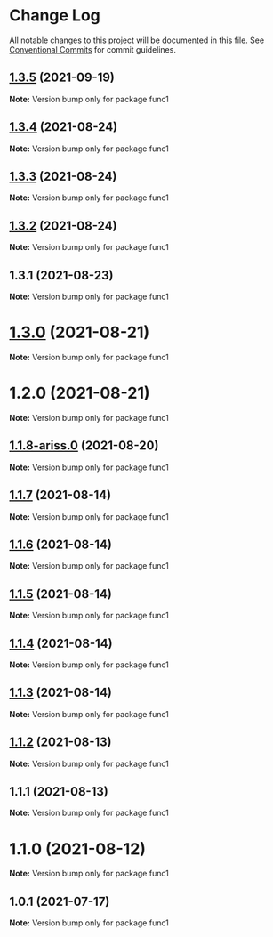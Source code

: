 # Change Log

All notable changes to this project will be documented in this file.
See [Conventional Commits](https://conventionalcommits.org) for commit guidelines.

## [1.3.5](https://github.com/yurikrupnik/mussia8/compare/func1@1.3.4...func1@1.3.5) (2021-09-19)

**Note:** Version bump only for package func1





## [1.3.4](https://github.com/yurikrupnik/mussia8/compare/func1@1.3.3...func1@1.3.4) (2021-08-24)

**Note:** Version bump only for package func1





## [1.3.3](https://github.com/yurikrupnik/mussia8/compare/func1@1.3.2...func1@1.3.3) (2021-08-24)

**Note:** Version bump only for package func1





## [1.3.2](https://github.com/yurikrupnik/mussia8/compare/func1@1.3.1...func1@1.3.2) (2021-08-24)

**Note:** Version bump only for package func1





## 1.3.1 (2021-08-23)

**Note:** Version bump only for package func1





# [1.3.0](https://github.com/yurikrupnik/mussia8/compare/func1@1.2.0...func1@1.3.0) (2021-08-21)

**Note:** Version bump only for package func1





# 1.2.0 (2021-08-21)

**Note:** Version bump only for package func1





## [1.1.8-ariss.0](https://github.com/yurikrupnik/mussia8/compare/func1@1.1.7...func1@1.1.8-ariss.0) (2021-08-20)

**Note:** Version bump only for package func1





## [1.1.7](https://github.com/yurikrupnik/mussia8/compare/func1@1.1.6...func1@1.1.7) (2021-08-14)

**Note:** Version bump only for package func1





## [1.1.6](https://github.com/yurikrupnik/mussia8/compare/func1@1.1.5...func1@1.1.6) (2021-08-14)

**Note:** Version bump only for package func1





## [1.1.5](https://github.com/yurikrupnik/mussia8/compare/func1@1.1.4...func1@1.1.5) (2021-08-14)

**Note:** Version bump only for package func1





## [1.1.4](https://github.com/yurikrupnik/mussia8/compare/func1@1.1.3...func1@1.1.4) (2021-08-14)

**Note:** Version bump only for package func1





## [1.1.3](https://github.com/yurikrupnik/mussia8/compare/func1@1.1.2...func1@1.1.3) (2021-08-14)

**Note:** Version bump only for package func1





## [1.1.2](https://github.com/yurikrupnik/mussia8/compare/func1@1.1.1...func1@1.1.2) (2021-08-13)

**Note:** Version bump only for package func1





## 1.1.1 (2021-08-13)

**Note:** Version bump only for package func1





# 1.1.0 (2021-08-12)

**Note:** Version bump only for package func1





## 1.0.1 (2021-07-17)

**Note:** Version bump only for package func1

